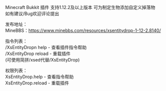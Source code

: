 Minecraft Bukkit 插件 支持1.12.2及以上版本 可为制定生物添加自定义掉落物  
如有建议/Bug欢迎评论提出  

发布地址：  
MineBBS：https://www.minebbs.com/resources/xsentitydrop-1-12-2.8140/  

指令列表：  
/XsEntityDropn help - 查看插件指令帮助  
/XsEntityDrop reload - 重载插件  
(可使用简拼/xsed代替/XsEntityDrop)  

权限列表：  
XsEntityDrop.help - 查看指令帮助  
XsEntityDrop.reload - 重载插件  
